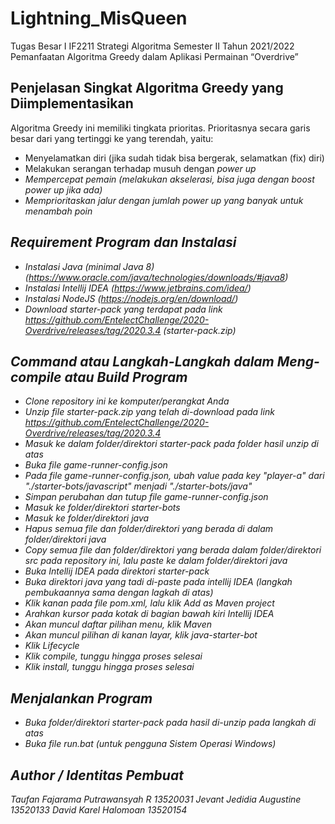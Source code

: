# Lightning_MisQueen
Tugas Besar I IF2211 Strategi Algoritma Semester II Tahun 2021/2022 Pemanfaatan Algoritma Greedy dalam Aplikasi Permainan “Overdrive”

## Penjelasan Singkat Algoritma Greedy yang Diimplementasikan
Algoritma Greedy ini memiliki tingkata prioritas. Prioritasnya secara garis besar dari yang tertinggi ke yang terendah, yaitu:
- Menyelamatkan diri (jika sudah tidak bisa bergerak, selamatkan (fix) diri)
- Melakukan serangan terhadap musuh dengan <i>power up<i>
- Mempercepat pemain (melakukan akselerasi, bisa juga dengan <i>boost power up<i> jika ada)
- Memprioritaskan jalur dengan jumlah <i>power up<i> yang banyak untuk menambah poin

## Requirement Program dan Instalasi
- Instalasi Java (minimal Java 8) (https://www.oracle.com/java/technologies/downloads/#java8)
- Instalasi Intellij IDEA (https://www.jetbrains.com/idea/)
- Instalasi NodeJS (https://nodejs.org/en/download/)
- Download <i>starter-pack<i> yang terdapat pada <i>link<i> https://github.com/EntelectChallenge/2020-Overdrive/releases/tag/2020.3.4 (starter-pack.zip)

## Command atau Langkah-Langkah dalam Meng-<i>compile<i> atau <i>Build<i> Program
- Clone <i>repository<i> ini ke komputer/perangkat Anda
- <i>Unzip<i> file starter-pack.zip yang telah di-<i>download<i> pada <i>link<i> https://github.com/EntelectChallenge/2020-Overdrive/releases/tag/2020.3.4
- Masuk ke dalam folder/direktori starter-pack pada folder hasil <i>unzip<i> di atas
- Buka file game-runner-config.json
- Pada file game-runner-config.json, ubah value pada key "player-a" dari "./starter-bots/javascript" menjadi "./starter-bots/java"
- Simpan perubahan dan tutup file game-runner-config.json
- Masuk ke folder/direktori starter-bots
- Masuk ke folder/direktori java
- Hapus semua file dan folder/direktori yang berada di dalam folder/direktori java
- <i>Copy<i> semua file dan folder/direktori yang berada dalam folder/direktori src pada repository ini, lalu <i>paste<i> ke dalam folder/direktori java
- Buka Intellij IDEA pada direktori starter-pack
- Buka direktori java yang tadi di-<i>paste<i> pada intellij IDEA (langkah pembukaannya sama dengan lagkah di atas)
- Klik kanan pada file pom.xml, lalu klik Add as Maven project
- Arahkan kursor pada kotak di bagian bawah kiri Intellij IDEA
- Akan muncul daftar pilihan menu, klik Maven
- Akan muncul pilihan di kanan layar, klik java-starter-bot
- Klik Lifecycle
- Klik compile, tunggu hingga proses selesai
- Klik install, tunggu hingga proses selesai

## Menjalankan Program
- Buka folder/direktori starter-pack pada hasil di-<i>unzip<i> pada langkah di atas
- Buka file run.bat (untuk pengguna Sistem Operasi Windows)

## Author / Identitas Pembuat
Taufan Fajarama Putrawansyah R 13520031
Jevant Jedidia Augustine 13520133
David Karel Halomoan 13520154
